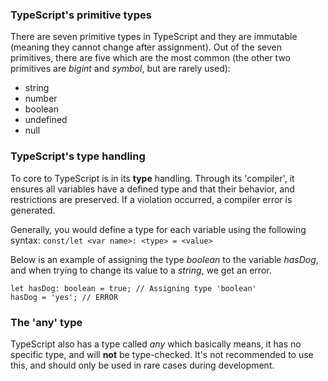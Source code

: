 ### TypeScript's primitive types
There are seven primitive types in TypeScript and they are immutable (meaning they cannot change after assignment). Out of the seven primitives, there are five which are the most common (the other two primitives are *bigint* and *symbol*, but are rarely used):
- string
- number
- boolean
- undefined
- null
 
### TypeScript's type handling
To core to TypeScript is in its **type** handling. Through its 'compiler', it ensures all variables have a defined type and that their behavior, and restrictions are preserved. If a violation occurred, a compiler error is generated.

Generally, you would define a type for each variable using the following syntax: 
`const/let <var name>: <type> = <value>`   

Below is an example of assigning the type *boolean* to the variable *hasDog*, and when trying to change its value to a *string*, we get an error.
```
let hasDog: boolean = true; // Assigning type 'boolean'
hasDog = 'yes'; // ERROR
```

### The 'any' type
TypeScript also has a type called *any* which basically means, it has no specific type, and will **not** be type-checked. It's not recommended to use this, and should only be used in rare cases during development.